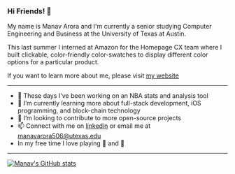 ### Hi Friends! 👋

My name is Manav Arora and I'm currently a senior studying Computer Engineering and Business at the University of Texas at Austin.

This last summer I interned at Amazon for the Homepage CX team where I built clickable, color-friendly color-swatches to display different color options for a particular product. 

If you want to learn more about me, please visit [my website](https://www.marora.me)

____________________________________________________________________________________________________________________________________________________________________

- 🔭 These days I've been working on an NBA stats and analysis tool
- 🌱 I’m currently learning more about full-stack development, iOS programming, and block-chain technology
- 👯 I’m looking to contribute to more open-source projects
- 📫 Connect with me on [linkedin](https://www.linkedin.com/in/manav-arora1/)
 or email me at manavarora506@utexas.edu
- In my free time I love playing 🏀 and 🎸

____________________________________________________________________________________________________________________________________________________________________

[![Manav's GitHub stats](https://github-readme-stats.vercel.app/api?username=manavarora506)](https://github.com/manavarora506/github-readme-stats)
